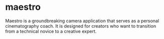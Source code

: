 # maestro
Maestro is a groundbreaking camera application that serves as a personal cinematography coach. It is designed for creators who want to transition from a technical novice to a creative expert.
